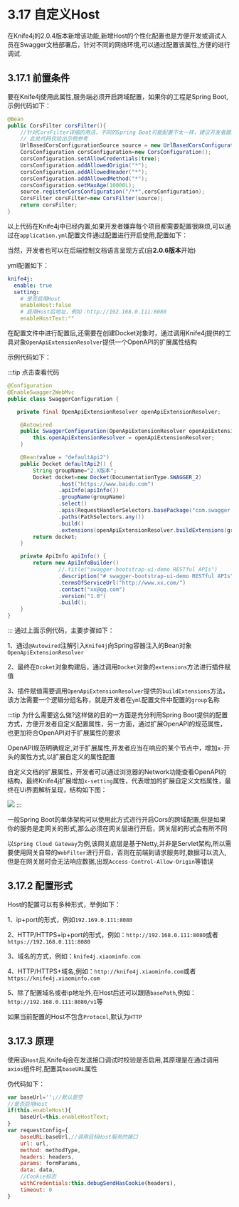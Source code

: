 # 3.17 自定义Host


在Knife4j的2.0.4版本新增该功能,新增Host的个性化配置也是方便开发或调试人员在Swagger文档部署后，针对不同的网络环境,可以通过配置该属性,方便的进行调试.

## 3.17.1 前置条件

要在Knife4j使用此属性,服务端必须开启跨域配置，如果你的工程是Spring Boot,示例代码如下：

```java
@Bean
public CorsFilter corsFilter(){
    //针对CorsFilter详细的用法，不同的Spring Boot可能配置不太一样，建议开发者跟踪源码查看具体的使用方式
    // 此处代码仅给出示例参考
    UrlBasedCorsConfigurationSource source = new UrlBasedCorsConfigurationSource();
    CorsConfiguration corsConfiguration=new CorsConfiguration();
    corsConfiguration.setAllowCredentials(true);
    corsConfiguration.addAllowedOrigin("*");
    corsConfiguration.addAllowedHeader("*");
    corsConfiguration.addAllowedMethod("*");
    corsConfiguration.setMaxAge(10000L);
    source.registerCorsConfiguration("/**",corsConfiguration);
    CorsFilter corsFilter=new CorsFilter(source);
    return corsFilter;
}
```

以上代码在Knife4j中已经内置,如果开发者嫌弃每个项目都需要配置很麻烦,可以通过在`application.yml`配置文件通过配置进行开启使用,配置如下：

 当然，开发者也可以在后端控制文档语言呈现方式(自**2.0.6版本**开始)
 
 yml配置如下：
```yml
knife4j:
  enable: true
  setting:
    # 是否启用Host
    enableHost:false
    # 启用Host后地址，例如：http://192.168.0.111:8080
    enableHostText:""
```

在配置文件中进行配置后,还需要在创建Docket对象时，通过调用Knife4j提供的工具对象`OpenApiExtensionResolver`提供一个OpenAPI的扩展属性结构


示例代码如下：

:::tip 点击查看代码
```java
@Configuration
@EnableSwagger2WebMvc
public class SwaggerConfiguration {

   private final OpenApiExtensionResolver openApiExtensionResolver;

    @Autowired
    public SwaggerConfiguration(OpenApiExtensionResolver openApiExtensionResolver) {
        this.openApiExtensionResolver = openApiExtensionResolver;
    }

    @Bean(value = "defaultApi2")
    public Docket defaultApi2() {
        String groupName="2.X版本";
        Docket docket=new Docket(DocumentationType.SWAGGER_2)
                .host("https://www.baidu.com")
                .apiInfo(apiInfo())
                .groupName(groupName)
                .select()
                .apis(RequestHandlerSelectors.basePackage("com.swagger.bootstrap.ui.demo.new2"))
                .paths(PathSelectors.any())
                .build()
                .extensions(openApiExtensionResolver.buildExtensions(groupName));
        return docket;
    }

    private ApiInfo apiInfo() {
        return new ApiInfoBuilder()
                //.title("swagger-bootstrap-ui-demo RESTful APIs")
                .description("# swagger-bootstrap-ui-demo RESTful APIs")
                .termsOfServiceUrl("http://www.xx.com/")
                .contact("xx@qq.com")
                .version("1.0")
                .build();
    }
}
```
:::
通过上面示例代码，主要步骤如下：

1、通过`@Autowired`注解引入`Knife4j`向Spring容器注入的Bean对象`OpenApiExtensionResolver`

2、最终在`Dcoket`对象构建后，通过调用`Docket`对象的`extensions`方法进行插件赋值

3、插件赋值需要调用`OpenApiExtensionResolver`提供的`buildExtensions`方法，该方法需要一个逻辑分组名称，就是开发者在`yml`配置文件中配置的`group`名称

:::tip
为什么需要这么做?这样做的目的一方面是充分利用Spring Boot提供的配置方式，方便开发者自定义配置属性，另一方面，通过扩展OpenAPI的规范属性，也更加符合OpenAPI对于扩展属性的要求

OpenAPI规范明确规定,对于扩展属性,开发者应当在响应的某个节点中，增加`x-`开头的属性方式,以扩展自定义的属性配置

自定义文档的扩展属性，开发者可以通过浏览器的Network功能查看OpenAPI的结构，最终Knife4j扩展增加`x-setting`属性，代表增加的扩展自定义文档属性，最终在Ui界面解析呈现，结构如下图：

![](/knife4j/images/documentation/setting.png)
:::

一般Spring Boot的单体架构可以使用此方式进行开启Cors的跨域配置,但是如果你的服务是走网关的形式,那么必须在网关层进行开启，网关层的形式会有所不同

以`Spring Cloud Gateway`为例,该网关底层是基于Netty,并非是Servlet架构,所以需要使用网关自带的`WebFilter`进行开启，否则在前端到请求服务时,数据可以流入,但是在网关层时会无法响应数据,出现`Access-Control-Allow-Origin`等错误

## 3.17.2 配置形式

Host的配置可以有多种形式，举例如下：

1、ip+port的形式，例如`192.169.0.111:8080`

2、HTTP/HTTPS+ip+port的形式，例如：`http://192.168.0.111:8080`或者`https://192.168.0.111:8080`

3、域名的方式，例如：`knife4j.xiaominfo.com`

4、HTTP/HTTPS+域名,例如：`http://knife4j.xiaominfo.com`或者`https://knife4j.xiaominfo.com`

5、除了配置域名或者ip地址外,在Host后还可以跟随`basePath`,例如：`http://192.168.0.111:8080/v1`等

如果当前配置的Host不包含`Protocol`,默认为`HTTP`

## 3.17.3 原理

使用该`Host`后,Knife4j会在发送接口调试时校验是否启用,其原理是在通过调用`axios`组件时,配置其`baseURL`属性

伪代码如下：

```javascript
var baseUrl='';//默认是空
//是否启用Host
if(this.enableHost){
    baseUrl=this.enableHostText;
}
var requestConfig={
    baseURL:baseUrl,//调用目标Host服务的接口
    url: url,
    method: methodType,
    headers: headers,
    params: formParams,
    data: data,
    //Cookie标志
    withCredentials:this.debugSendHasCookie(headers),
    timeout: 0
}
```


 
 
 